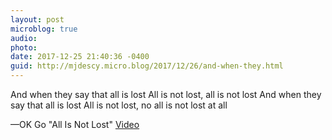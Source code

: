 ```yaml
---
layout: post
microblog: true
audio: 
photo: 
date: 2017-12-25 21:40:36 -0400
guid: http://mjdescy.micro.blog/2017/12/26/and-when-they.html
---
```

And when they say that all is lost
All is not lost, all is not lost
And when they say that all is lost
All is not lost, no all is not lost at all

—OK Go
"All Is Not Lost"
[Video](http://www.youtube.com/watch?v=ur-y7oOto14)
